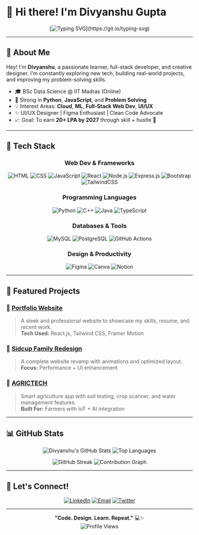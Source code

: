 # 👋 Hi there! I'm Divyanshu Gupta

<div align="center">
  
  [![Typing SVG](https://readme-typing-svg.herokuapp.com?font=Fira+Code&weight=500&size=24&pause=1000&color=F97316&center=true&vCenter=true&random=false&width=700&lines=Full-Stack+Developer+%7C+Cloud+%7C+UI%2FUX+Designer;Passionate+about+Tech+%26+Problem+Solving;Exploring+AI%2C+DevOps+%26+Product+Design;Let's+Build+Something+Awesome+Together!)](https://git.io/typing-svg)
  
</div>

---

## 🚀 About Me

Hey! I'm **Divyanshu**, a passionate learner, full-stack developer, and creative designer. I'm constantly exploring new tech, building real-world projects, and improving my problem-solving skills.

- 🎓 BSc Data Science @ IIT Madras (Online)
- 🧠 Strong in **Python**, **JavaScript**, and **Problem Solving**
- 💡 Interest Areas: **Cloud**, **ML**, **Full-Stack Web Dev**, **UI/UX**
- ✨ UI/UX Designer | Figma Enthusiast | Clean Code Advocate
- 📈 Goal: To earn **20+ LPA by 2027** through skill + hustle 🚀

---

## 🧰 Tech Stack

<div align="center">

### Web Dev & Frameworks  
![HTML](https://img.shields.io/badge/HTML-E34F26?style=for-the-badge&logo=html5&logoColor=white)
![CSS](https://img.shields.io/badge/CSS-1572B6?style=for-the-badge&logo=css3&logoColor=white)
![JavaScript](https://img.shields.io/badge/JavaScript-F7DF1E?style=for-the-badge&logo=javascript&logoColor=black)
![React](https://img.shields.io/badge/React-20232A?style=for-the-badge&logo=react&logoColor=61DAFB)
![Node.js](https://img.shields.io/badge/Node.js-339933?style=for-the-badge&logo=nodedotjs&logoColor=white)
![Express.js](https://img.shields.io/badge/Express-000000?style=for-the-badge&logo=express&logoColor=white)
![Bootstrap](https://img.shields.io/badge/Bootstrap-7026B9?style=for-the-badge&logo=bootstrap&logoColor=white)
![TailwindCSS](https://img.shields.io/badge/Tailwind-38B2AC?style=for-the-badge&logo=tailwind-css&logoColor=white)

### Programming Languages  
![Python](https://img.shields.io/badge/Python-3776AB?style=for-the-badge&logo=python&logoColor=white)
![C++](https://img.shields.io/badge/C++-00599C?style=for-the-badge&logo=c%2B%2B&logoColor=white)
![Java](https://img.shields.io/badge/Java-ED8B00?style=for-the-badge&logo=openjdk&logoColor=white)
![TypeScript](https://img.shields.io/badge/TypeScript-007ACC?style=for-the-badge&logo=typescript&logoColor=white)

### Databases & Tools  
![MySQL](https://img.shields.io/badge/MySQL-00758F?style=for-the-badge&logo=mysql&logoColor=white)
![PostgreSQL](https://img.shields.io/badge/PostgreSQL-4169E1?style=for-the-badge&logo=postgresql&logoColor=white)
![GitHub Actions](https://img.shields.io/badge/GitHub_Actions-2088FF?style=for-the-badge&logo=githubactions&logoColor=white)

### Design & Productivity  
![Figma](https://img.shields.io/badge/Figma-F24E1E?style=for-the-badge&logo=figma&logoColor=white)
![Canva](https://img.shields.io/badge/Canva-00C4CC?style=for-the-badge&logo=canva&logoColor=white)
![Notion](https://img.shields.io/badge/Notion-000000?style=for-the-badge&logo=notion&logoColor=white)

</div>

---

## 🌟 Featured Projects

### 🔗 [Portfolio Website](https://itsdg.vercel.app/)
> A sleek and professional website to showcase my skills, resume, and recent work.  
**Tech Used:** React.js, Tailwind CSS, Framer Motion

### 🎯 [Sidcup Family Redesign](https://sidcupfamily.vercel.app/)
> A complete website revamp with animations and optimized layout.  
**Focus:** Performance + UI enhancement

### 🌾 [AGRICTECH](https://shorturl.at/jaBxw)
> Smart agriculture app with soil testing, crop scanner, and water management features.  
**Built For:** Farmers with IoT + AI integration

---

## 📊 GitHub Stats

<div align="center">

![Divyanshu's GitHub Stats](https://github-readme-stats.vercel.app/api?username=Divyanshu6928&show_icons=true&theme=github_dark&count_private=true&hide_border=true)
![Top Languages](https://github-readme-stats.vercel.app/api/top-langs/?username=Divyanshu6928&layout=compact&theme=github_dark&hide_border=true)
  
<img src="https://streak-stats.demolab.com?user=Divyanshu6928&theme=github-dark-blue&hide_border=true&border_radius=10" alt="GitHub Streak"/>
  
<img src="https://github-readme-activity-graph.vercel.app/graph?username=Divyanshu6928&theme=github-compact&hide_border=true&area=true&radius=16" alt="Contribution Graph"/>

</div>

---

## 💬 Let's Connect!

<div align="center">

[![LinkedIn](https://img.shields.io/badge/LinkedIn-Divyanshu_Gupta-0A66C2?style=for-the-badge&logo=linkedin&logoColor=white)](https://www.linkedin.com/in/divyanshugupta/)
[![Email](https://img.shields.io/badge/Gmail-lyricalv15@gmail.com-D14836?style=for-the-badge&logo=gmail&logoColor=white)](mailto:lyricalv15@gmail.com)
[![Twitter](https://img.shields.io/badge/Twitter-Divyanshu6928-1DA1F2?style=for-the-badge&logo=twitter&logoColor=white)](https://twitter.com/Divyanshu6928)

</div>

---

<div align="center">

**"Code. Design. Learn. Repeat."** 💻✨  
![Profile Views](https://komarev.com/ghpvc/?username=Divyanshu6928&color=F97316&style=for-the-badge)

</div>
